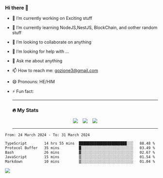 ### Hi there 👋

<!--
**charlieScript/charlieScript** is a ✨ _special_ ✨ repository because its `README.md` (this file) appears on your GitHub profile.

Here are some ideas to get you started: -->

- 🔭 I’m currently working on Exciting stuff
- 🌱 I’m currently learning NodeJS,NestJS, BlockChain, and oother random stuff
- 👯 I’m looking to collaborate on anything
- 🤔 I’m looking for help with ...
- 💬 Ask me about anything
- 📫 How to reach me: gozione3@gmail.com
- 😄 Pronouns: HE/HIM
- ⚡ Fun fact:


  ---

  ### :fire: My Stats

  <div id="stats" align="center">
  <img src="http://github-readme-streak-stats.herokuapp.com?user=charlieScript&theme=dark&date_format=M%20j%5B%2C%20Y%5D" />&nbsp;&nbsp;&nbsp;
  <img src="https://github-readme-stats.vercel.app/api/top-langs/?username=charlieScript&layout=compact&theme=vision-friendly-dark"/>&nbsp;&nbsp;&nbsp;
  <img src="https://github-readme-stats.vercel.app/api?username=charlieScript&show_icons=true&theme=radical"/>
  </div>

  ---



<!--START_SECTION:waka-->

```txt
From: 24 March 2024 - To: 31 March 2024

TypeScript        14 hrs 55 mins  ██████████████████████░░░   88.48 %
Protocol Buffer   35 mins         █░░░░░░░░░░░░░░░░░░░░░░░░   03.49 %
Bash              26 mins         ▓░░░░░░░░░░░░░░░░░░░░░░░░   02.67 %
JavaScript        15 mins         ▒░░░░░░░░░░░░░░░░░░░░░░░░   01.54 %
Markdown          10 mins         ▒░░░░░░░░░░░░░░░░░░░░░░░░   01.04 %
```

<!--END_SECTION:waka-->
![](https://komarev.com/ghpvc/?username=charlieScript)
